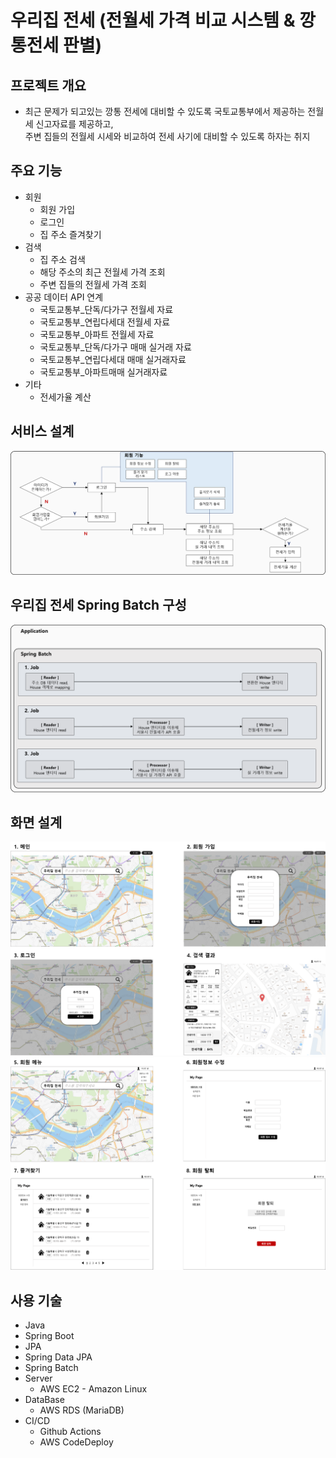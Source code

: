 # 우리집 전세 (전월세 가격 비교 시스템 & 깡통전세 판별)
## 프로젝트 개요
- 최근 문제가 되고있는 깡통 전세에 대비할 수 있도록 국토교통부에서 제공하는 전월세 신고자료를 제공하고, <br>
  주변 집들의 전월세 시세와 비교하여 전세 사기에 대비할 수 있도록 하자는 취지
## 주요 기능
- 회원
  - 회원 가입
  - 로그인
  - 집 주소 즐겨찾기
- 검색
  - 집 주소 검색
  - 해당 주소의 최근 전월세 가격 조회 
  - 주변 집들의 전월세 가격 조회
- 공공 데이터 API 연계
  - 국토교통부_단독/다가구 전월세 자료
  - 국토교통부_연립다세대 전월세 자료
  - 국토교통부_아파트 전월세 자료
  - 국토교통부_단독/다가구 매매 실거래 자료
  - 국토교통부_연립다세대 매매 실거래자료
  - 국토교통부_아파트매매 실거래자료
- 기타
  - 전세가율 계산
## 서비스 설계
![](우리집전세_서비스설계.png)
## 우리집 전세 Spring Batch 구성
![](spring_batch_구성.png)
## 화면 설계
![](화면스텝.png)
![](화면스텝2.png)
## 사용 기술
- Java
- Spring Boot
- JPA
- Spring Data JPA
- Spring Batch
- Server
  - AWS EC2 - Amazon Linux
- DataBase
  - AWS RDS (MariaDB)
- CI/CD
  - Github Actions
  - AWS CodeDeploy


